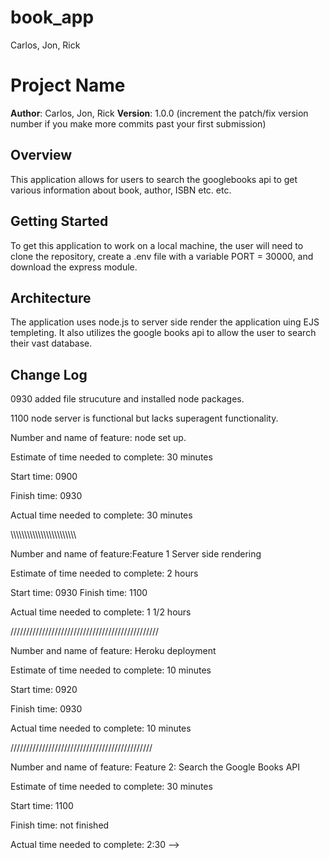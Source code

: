 # book_app
Carlos, Jon, Rick
# Project Name

**Author**: Carlos, Jon, Rick
**Version**: 1.0.0 (increment the patch/fix version number if you make more commits past your first submission)

## Overview
This application allows for users to search the googlebooks api to get various information about book, author, ISBN etc. etc.

## Getting Started
To get this application to work on a local machine, the user will need to clone the repository, create a .env file with a variable PORT = 30000, and download the express module.


## Architecture
The application uses node.js to server side render the application uing EJS templeting. It also utilizes the google books api to allow the user to search their vast database.


## Change Log
0930 added file strucuture and installed node packages.


1100 node server is functional but lacks superagent functionality.
<!-- Use this area to document the iterative changes made to your application as each feature is successfully implemented. Use time stamps. Here's an examples:

01-01-2001 4:59pm - Application now has a fully-functional express server, with GET and POST routes for the book resource.

## Credits and Collaborations
<!-- Give credit (and a link) to other people or resources that helped you build this application. -->


Number and name of feature: node set up.

Estimate of time needed to complete: 30 minutes

Start time: 0900

Finish time: 0930

Actual time needed to complete: 30 minutes


\\\\\\\\\\\\\\\\\\\\\\\\\\\\\\\\\\\\\\\\\\\\\\\\


Number and name of feature:Feature 1 Server side rendering

Estimate of time needed to complete: 2 hours

Start time: 0930
Finish time: 1100

Actual time needed to complete: 1 1/2 hours


///////////////////////////////////////////////


Number and name of feature: Heroku deployment

Estimate of time needed to complete: 10 minutes

Start time: 0920

Finish time: 0930

Actual time needed to complete: 10 minutes


/////////////////////////////////////////////


Number and name of feature: Feature 2: Search the Google Books API

Estimate of time needed to complete: 30 minutes

Start time: 1100

Finish time: not finished

Actual time needed to complete: 2:30
-->
